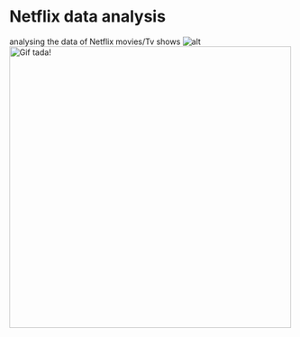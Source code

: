 # Netflix data analysis
 analysing the data of Netflix movies/Tv shows
![alt]("Netflix-Projects.GIF")
<img src="https://www.google.com/url?sa=i&url=https%3A%2F%2Fwww.behance.net%2Fgallery%2F91877129%2FNetflix-Projects&psig=AOvVaw2dhzCkPSfwgmhLZYBjGYAI&ust=1719933117159000&source=images&cd=vfe&opi=89978449&ved=0CBAQjRxqFwoTCPCEpKqQhocDFQAAAAAdAAAAABAW"  alt="Gif tada!" align ="centre" width="500">
<br><br>